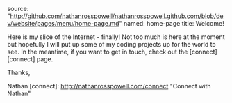 source: "http://github.com/nathanrosspowell/nathanrosspowell.github.com/blob/dev/website/pages/menu/home-page.md"
named: home-page
title: Welcome!

Here is my slice of the Internet - finally! Not too much is here at the moment but hopefully I will put up some of my coding projects up for the world to see. In the meantime, if you want to get in touch, check out the [connect][connect] page.

Thanks,

Nathan
[connect]: http://nathanrosspowell.com/connect "Connect with Nathan"
